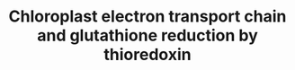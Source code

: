 ---
annotations:
- type: Pathway Ontology
  value: glutathione metabolic pathway
- type: Pathway Ontology
  value: electron transport chain pathway
- type: Pathway Ontology
  value: classic metabolic pathway
authors:
- Sbohler
- MaintBot
- Mkutmon
- Ariutta
- Egonw
- Eweitz
description: ''
last-edited: 2021-05-19
organisms:
- Arabidopsis thaliana
redirect_from:
- /index.php/Pathway:WP2807
- /instance/WP2807
schema-jsonld:
- '@context': https://schema.org/
  '@id': https://wikipathways.github.io/pathways/WP2807.html
  '@type': Dataset
  creator:
    '@type': Organization
    name: WikiPathways
  description: ''
  keywords:
  - H2O2
  - glutathione
  - 2-cys peroxiredoxin-like protein
  - O2 + H+
  - Thylakoid lumenal 19 kDa protein
  - plastoquinone
  - ferredoxin-NADP+ reductase
  - ADP
  - H2O
  - PLC1
  - PLC2
  - glutaredoxin
  - Calvin-Benson Cycle
  - H+
  - Pi
  - thioredoxin
  - plastocyanin 2
  - NAD+
  - glutathione disulfide
  - ferredoxin
  - ATP
  - peroxiredoxin-2E
  - H2O + O2
  - glutathione reductase
  - NADH
  - thioredoxin reductase
  license: CC0
  name: Chloroplast electron transport chain and glutathione reduction by thioredoxin
seo: CreativeWork
title: Chloroplast electron transport chain and glutathione reduction by thioredoxin
wpid: WP2807
---